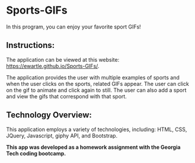 # Sports-GIFs

In this program, you can enjoy your favorite sport GIFs!  

## Instructions:

The application can be viewed at this website:  https://ewartle.github.io/Sports-GIFs/. 

The application provides the user with multiple examples of sports and when the user clicks on the sports, related GIFs appear.  The user can click on the gif to animate and click again to still.  The user can also add a sport and view the gifs that correspond with that sport.      

## Technology Overview:
This application employs a variety of technologies, including:  HTML, CSS, JQuery, Javascript, giphy API, and Bootstrap.

**This app was developed as a homework assignment with the Georgia Tech coding bootcamp.**

